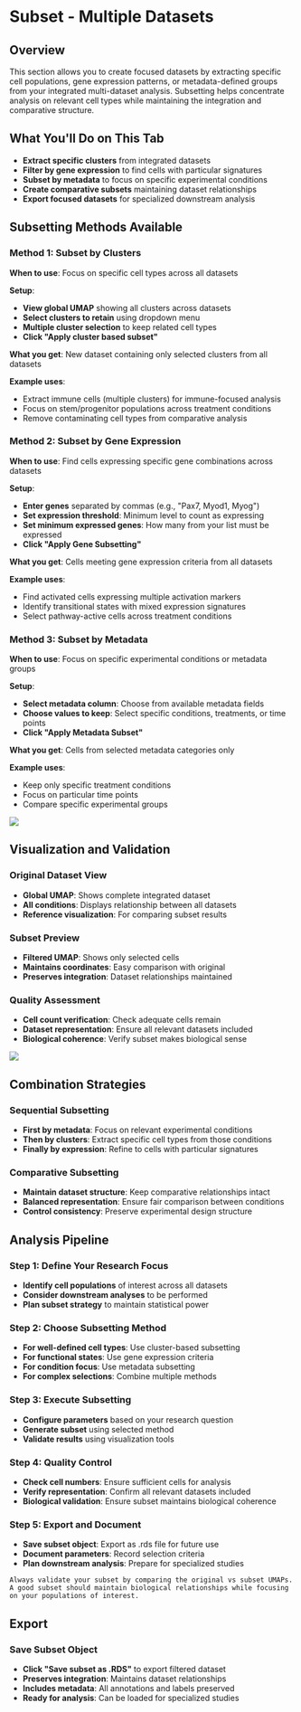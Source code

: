 # Subset - Multiple Datasets

## Overview
This section allows you to create focused datasets by extracting specific cell populations, gene expression patterns, or metadata-defined groups from your integrated multi-dataset analysis. Subsetting helps concentrate analysis on relevant cell types while maintaining the integration and comparative structure.

## What You'll Do on This Tab
- **Extract specific clusters** from integrated datasets
- **Filter by gene expression** to find cells with particular signatures
- **Subset by metadata** to focus on specific experimental conditions
- **Create comparative subsets** maintaining dataset relationships
- **Export focused datasets** for specialized downstream analysis

## Subsetting Methods Available

### Method 1: Subset by Clusters

**When to use**: Focus on specific cell types across all datasets

**Setup**:
- **View global UMAP** showing all clusters across datasets
- **Select clusters to retain** using dropdown menu
- **Multiple cluster selection** to keep related cell types
- **Click "Apply cluster based subset"**

**What you get**: New dataset containing only selected clusters from all datasets

**Example uses**:
- Extract immune cells (multiple clusters) for immune-focused analysis
- Focus on stem/progenitor populations across treatment conditions
- Remove contaminating cell types from comparative analysis

### Method 2: Subset by Gene Expression

**When to use**: Find cells expressing specific gene combinations across datasets

**Setup**:
- **Enter genes** separated by commas (e.g., "Pax7, Myod1, Myog")
- **Set expression threshold**: Minimum level to count as expressing
- **Set minimum expressed genes**: How many from your list must be expressed
- **Click "Apply Gene Subsetting"**

**What you get**: Cells meeting gene expression criteria from all datasets

**Example uses**:
- Find activated cells expressing multiple activation markers
- Identify transitional states with mixed expression signatures
- Select pathway-active cells across treatment conditions

### Method 3: Subset by Metadata

**When to use**: Focus on specific experimental conditions or metadata groups

**Setup**:
- **Select metadata column**: Choose from available metadata fields
- **Choose values to keep**: Select specific conditions, treatments, or time points
- **Click "Apply Metadata Subset"**

**What you get**: Cells from selected metadata categories only

**Example uses**:
- Keep only specific treatment conditions
- Focus on particular time points
- Compare specific experimental groups

![](../_static/images/multiple_datasets_analysis/subset1_merge.png)

## Visualization and Validation

### Original Dataset View
- **Global UMAP**: Shows complete integrated dataset
- **All conditions**: Displays relationship between all datasets
- **Reference visualization**: For comparing subset results

### Subset Preview
- **Filtered UMAP**: Shows only selected cells
- **Maintains coordinates**: Easy comparison with original
- **Preserves integration**: Dataset relationships maintained

### Quality Assessment
- **Cell count verification**: Check adequate cells remain
- **Dataset representation**: Ensure all relevant datasets included
- **Biological coherence**: Verify subset makes biological sense

![](../_static/images/multiple_datasets_analysis/subset2_merge.png)

## Combination Strategies

### Sequential Subsetting
- **First by metadata**: Focus on relevant experimental conditions
- **Then by clusters**: Extract specific cell types from those conditions
- **Finally by expression**: Refine to cells with particular signatures

### Comparative Subsetting
- **Maintain dataset structure**: Keep comparative relationships intact
- **Balanced representation**: Ensure fair comparison between conditions
- **Control consistency**: Preserve experimental design structure

## Analysis Pipeline

### Step 1: Define Your Research Focus
- **Identify cell populations** of interest across all datasets
- **Consider downstream analyses** to be performed
- **Plan subset strategy** to maintain statistical power

### Step 2: Choose Subsetting Method
- **For well-defined cell types**: Use cluster-based subsetting
- **For functional states**: Use gene expression criteria
- **For condition focus**: Use metadata subsetting
- **For complex selections**: Combine multiple methods

### Step 3: Execute Subsetting
- **Configure parameters** based on your research question
- **Generate subset** using selected method
- **Validate results** using visualization tools

### Step 4: Quality Control
- **Check cell numbers**: Ensure sufficient cells for analysis
- **Verify representation**: Confirm all relevant datasets included
- **Biological validation**: Ensure subset maintains biological coherence

### Step 5: Export and Document
- **Save subset object**: Export as .rds file for future use
- **Document parameters**: Record selection criteria
- **Plan downstream analysis**: Prepare for specialized studies

```{tip}
Always validate your subset by comparing the original vs subset UMAPs. A good subset should maintain biological relationships while focusing on your populations of interest.
```

## Export 

### Save Subset Object
- **Click "Save subset as .RDS"** to export filtered dataset
- **Preserves integration**: Maintains dataset relationships
- **Includes metadata**: All annotations and labels preserved
- **Ready for analysis**: Can be loaded for specialized studies

